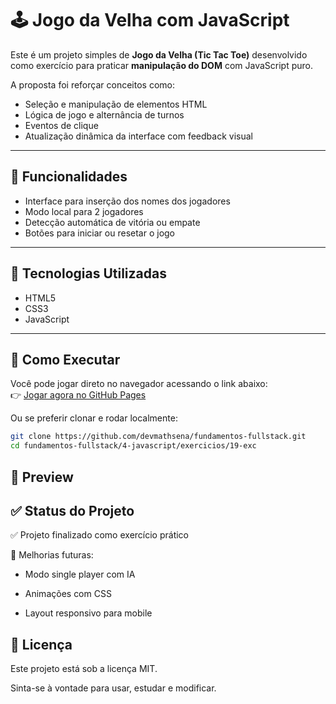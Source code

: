 # 🕹️ Jogo da Velha com JavaScript

Este é um projeto simples de **Jogo da Velha (Tic Tac Toe)** desenvolvido como exercício para praticar **manipulação do DOM** com JavaScript puro.

A proposta foi reforçar conceitos como:
- Seleção e manipulação de elementos HTML
- Lógica de jogo e alternância de turnos
- Eventos de clique
- Atualização dinâmica da interface com feedback visual

---

## 🎯 Funcionalidades

- Interface para inserção dos nomes dos jogadores
- Modo local para 2 jogadores
- Detecção automática de vitória ou empate
- Botões para iniciar ou resetar o jogo

---

## 🧪 Tecnologias Utilizadas

- HTML5
- CSS3
- JavaScript

---

## 🚀 Como Executar

Você pode jogar direto no navegador acessando o link abaixo:  
👉 [Jogar agora no GitHub Pages](https://devmathsena.github.io/fundamentos-fullstack/4-javascript/exercicios/19-exc/)

Ou se preferir clonar e rodar localmente:

```bash
git clone https://github.com/devmathsena/fundamentos-fullstack.git
cd fundamentos-fullstack/4-javascript/exercicios/19-exc
```

## 📸 Preview

## ✅ Status do Projeto
✅ Projeto finalizado como exercício prático

🔧 Melhorias futuras:

- Modo single player com IA

- Animações com CSS

- Layout responsivo para mobile

## 📄 Licença
Este projeto está sob a licença MIT.

Sinta-se à vontade para usar, estudar e modificar.
